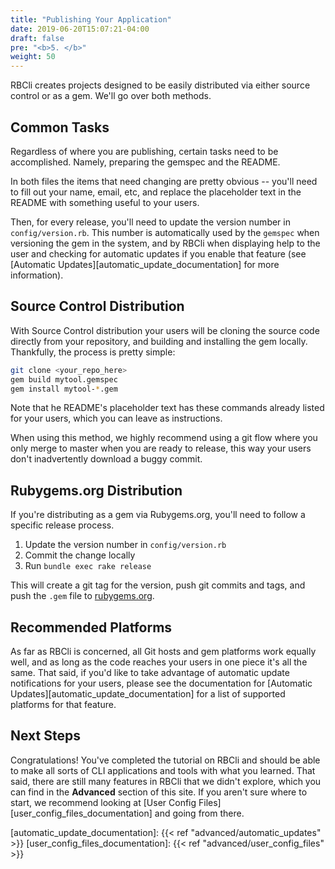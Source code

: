 ```yaml
---
title: "Publishing Your Application"
date: 2019-06-20T15:07:21-04:00
draft: false
pre: "<b>5. </b>"
weight: 50
---
```


RBCli creates projects designed to be easily distributed via either source control or as a gem. We'll go over both methods.

## Common Tasks

Regardless of where you are publishing, certain tasks need to be accomplished. Namely, preparing the gemspec and the README.

In both files the items that need changing are pretty obvious -- you'll need to fill out your name, email, etc, and replace the placeholder text in the README with something useful to your users.

Then, for every release, you'll need to update the version number in `config/version.rb`. This number is automatically used by the `gemspec` when versioning the gem in the system, and by RBCli when displaying help to the user and checking for automatic updates if you enable that feature (see [Automatic Updates][automatic_update_documentation] for more information).

## Source Control Distribution

With Source Control distribution your users will be cloning the source code directly from your repository, and building and installing the gem locally. Thankfully, the process is pretty simple:

```bash
git clone <your_repo_here>
gem build mytool.gemspec
gem install mytool-*.gem
```

Note that he README's placeholder text has these commands already listed for your users, which you can leave as instructions.

When using this method, we highly recommend using a git flow where you only merge to master when you are ready to release, this way your users don't inadvertently download a buggy commit.

## Rubygems.org Distribution

If you're distributing as a gem via Rubygems.org, you'll need to follow a specific release process.

1. Update the version number in `config/version.rb`
2. Commit the change locally
3. Run `bundle exec rake release`

This will create a git tag for the version, push git commits and tags, and push the `.gem` file to [rubygems.org](https://rubygems.org).

## Recommended Platforms

As far as RBCli is concerned, all Git hosts and gem platforms work equally well, and as long as the code reaches your users in one piece it's all the same. That said, if you'd like to take advantage of automatic update notifications for your users, please see the documentation for [Automatic Updates][automatic_update_documentation] for a list of supported platforms for that feature. 

## Next Steps

Congratulations! You've completed the tutorial on RBCli and should be able to make all sorts of CLI applications and tools with what you learned. That said, there are still many features in RBCli that we didn't explore, which you can find in the __Advanced__ section of this site. If you aren't sure where to start, we recommend looking at [User Config Files][user_config_files_documentation] and going from there.


[automatic_update_documentation]: {{< ref "advanced/automatic_updates" >}}
[user_config_files_documentation]: {{< ref "advanced/user_config_files" >}}
